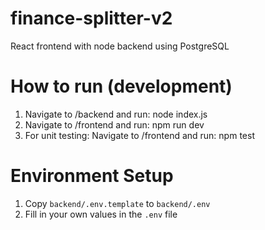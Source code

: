 # finance-splitter-v2
 React frontend with node backend using PostgreSQL

# How to run (development)
1. Navigate to /backend and run: node index.js
2. Navigate to /frontend and run: npm run dev
3. For unit testing: Navigate to /frontend and run: npm test

# Environment Setup
1. Copy `backend/.env.template` to `backend/.env`
2. Fill in your own values in the `.env` file
